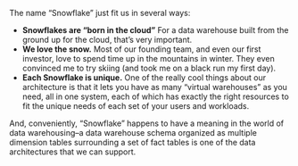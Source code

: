 The name “Snowflake” just fit us in several ways:

-   **Snowflakes are “born in the cloud”** For a data warehouse built from the ground up for the cloud, that’s very important.
-   **We love the snow.** Most of our founding team, and even our first investor, love to spend time up in the mountains in winter. They even convinced me to try skiing (and took me on a black run my first day).
-   **Each Snowflake is unique.** One of the really cool things about our architecture is that it lets you have as many “virtual warehouses” as you need, all in one system, each of which has exactly the right resources to fit the unique needs of each set of your users and workloads.

And, conveniently, “Snowflake” happens to have a meaning in the world of data warehousing–a data warehouse schema organized as multiple dimension tables surrounding a set of fact tables is one of the data architectures that we can support.